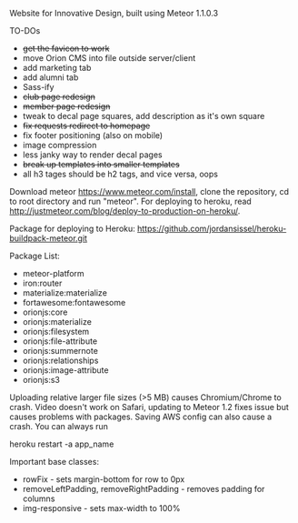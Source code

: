 Website for Innovative Design, built using Meteor 1.1.0.3

TO-DOs
* ~~get the favicon to work~~
* move Orion CMS into file outside server/client
* add marketing tab
* add alumni tab
* Sass-ify 
* ~~club page redesign~~
* ~~member page redesign~~
* tweak to decal page squares, add description as it's own square
* ~~fix requests redirect to homepage~~
* fix footer positioning (also on mobile)
* image compression
* less janky way to render decal pages
* ~~break up templates into smaller templates~~
* all h3 tages should be h2 tags, and vice versa, oops

Download meteor https://www.meteor.com/install, clone the repository, cd to root directory and run "meteor". For deploying to heroku, read http://justmeteor.com/blog/deploy-to-production-on-heroku/. 

Package for deploying to Heroku:
https://github.com/jordansissel/heroku-buildpack-meteor.git

Package List:
* meteor-platform
* iron:router
* materialize:materialize
* fortawesome:fontawesome
* orionjs:core
* orionjs:materialize
* orionjs:filesystem
* orionjs:file-attribute
* orionjs:summernote
* orionjs:relationships
* orionjs:image-attribute
* orionjs:s3

Uploading relative larger file sizes (>5 MB) causes Chromium/Chrome to crash. Video doesn't work on Safari, updating to Meteor 1.2 fixes issue but causes problems with packages. Saving AWS config can also cause a crash. You can always run 

heroku restart -a app_name

Important base classes:
* rowFix - sets margin-bottom for row to 0px
* removeLeftPadding, removeRightPadding - removes padding for columns
* img-responsive - sets max-width to 100%




